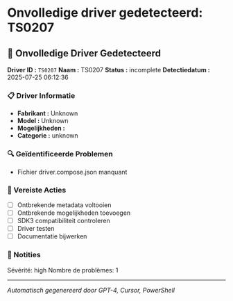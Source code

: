 # Onvolledige driver gedetecteerd: TS0207

## 🚨 Onvolledige Driver Gedetecteerd

**Driver ID :** `TS0207`
**Naam :** TS0207
**Status :** incomplete
**Detectiedatum :** 2025-07-25 06:12:36

### 📋 Driver Informatie
- **Fabrikant :** Unknown
- **Model :** Unknown
- **Mogelijkheden :** 
- **Categorie :** unknown

### 🔍 Geïdentificeerde Problemen
- Fichier driver.compose.json manquant

### 🎯 Vereiste Acties
- [ ] Ontbrekende metadata voltooien
- [ ] Ontbrekende mogelijkheden toevoegen
- [ ] SDK3 compatibiliteit controleren
- [ ] Driver testen
- [ ] Documentatie bijwerken

### 📝 Notities
Sévérité: high
Nombre de problèmes: 1

---
*Automatisch gegenereerd door GPT-4, Cursor, PowerShell*

